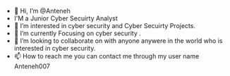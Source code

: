 - 👋 Hi, I’m @Anteneh
- I'M a Junior Cyber Secuirty Analyst
- 👀 I’m interested in  cyber security and Cyber Secuirty Projects.
- 🌱 I’m currently Focusing on cyber security .
- 💞️ I’m looking to collaborate on with anyone anywere in the world who is interested in  cyber security.
- 📫 How to reach me you can contact me through my user name Anteneh007

<!---
Anteneh007/Anteneh007 is a ✨ special ✨ repository because its `README.md` (this file) appears on your GitHub profile.
You can click the Preview link to take a look at your changes.
--->
